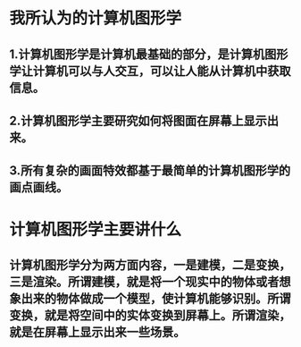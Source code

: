 
# 我所认为的计算机图形学
## 1.计算机图形学是计算机最基础的部分，是计算机图形学让计算机可以与人交互，可以让人能从计算机中获取信息。
## 2.计算机图形学主要研究如何将图面在屏幕上显示出来。
## 3.所有复杂的画面特效都基于最简单的计算机图形学的画点画线。
# 计算机图形学主要讲什么
##   计算机图形学分为两方面内容，一是建模，二是变换，三是渲染。所谓建模，就是将一个现实中的物体或者想象出来的物体做成一个模型，使计算机能够识别。所谓变换，就是将空间中的实体变换到屏幕上。所谓渲染，就是在屏幕上显示出来一些场景。 

